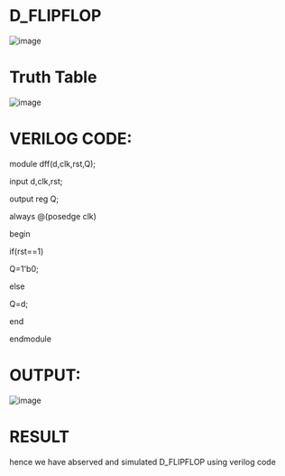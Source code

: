 # D_FLIPFLOP
![image](https://github.com/RESMIRNAIR/D_FLIPFLOP/assets/154305926/4f3e1d9d-e0c3-464e-b0e4-e47946c813bd)
# Truth Table
![image](https://github.com/RESMIRNAIR/D_FLIPFLOP/assets/154305926/42d38f79-9cc3-4b09-a46f-e0c1241dee57)
# VERILOG CODE:
module dff(d,clk,rst,Q);

input d,clk,rst;

output reg Q;

always @(posedge clk)

begin

if(rst==1)

Q=1'b0;

else

Q=d;

end

endmodule

# OUTPUT:
![image](https://github.com/SivaShankar33/D_FLIPFLOP/assets/125188331/a4933104-275e-4bb3-9a24-96eebe77435b)
# RESULT
  hence we have abserved and simulated D_FLIPFLOP using verilog code
